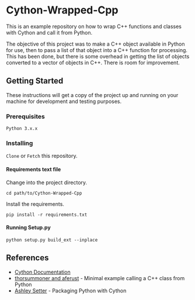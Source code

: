 # Cython-Wrapped-Cpp
This is an example repository on how to wrap C++ functions and classes with Cython and call it from Python.

The objective of this project was to make a C++ object available in Python for use,
then to pass a list of that object into a C++ function for processing. This has been done,
but there is some overhead in getting the list of objects converted to a vector of objects in C++. There is room for improvement. 

## Getting Started ##
These instructions will get a copy of the project up and running on your machine for development and testing purposes.

### Prerequisites ###
`Python 3.x.x`

### Installing ###
`Clone` or `Fetch` this repository.

#### Requirements text file ####
Change into the project directory.
```
cd path/to/Cython-Wrapped-Cpp
```
Install the requirements.
```
pip install -r requirements.txt
```
#### Running Setup.py ####
```
python setup.py build_ext --inplace
```

## References ##
- <a href="http://docs.cython.org/en/latest/src/userguide/wrapping_CPlusPlus.html">Cython Documentation</a>
- <a href="https://gist.github.com/thorsummoner/e0b62f4e4b2d90292fc5b7493be93a25">thorsummoner and aferust</a> - Minimal example calling a C++ class from Python
- <a href="https://github.com/AshleySetter/HowToPackageCythonAndCppFuncs">Ashley Setter</a> - Packaging Python with Cython

